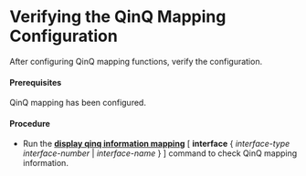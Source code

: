 Verifying the QinQ Mapping Configuration
========================================

After configuring QinQ mapping functions, verify the configuration.

#### Prerequisites

QinQ mapping has been configured.


#### Procedure

* Run the [**display qinq information mapping**](cmdqueryname=display+qinq+information+mapping) [ **interface** { *interface-type interface-number* | *interface-name* } ] command to check QinQ mapping information.